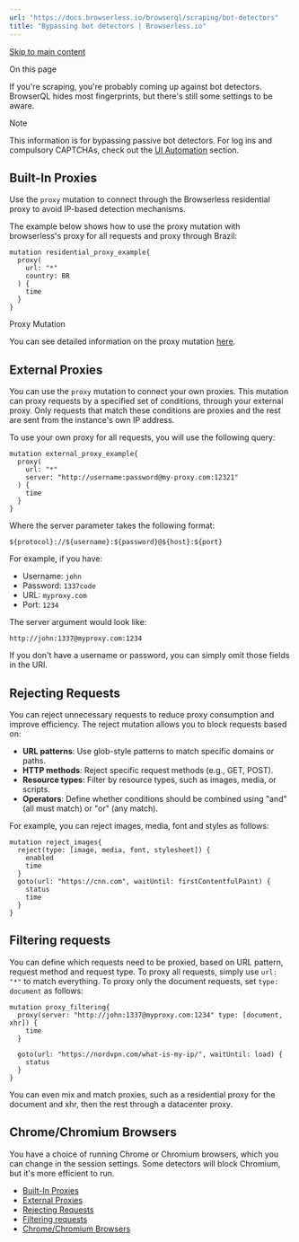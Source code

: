 ```yaml
---
url: "https://docs.browserless.io/browserql/scraping/bot-detectors"
title: "Bypassing bot detectors | Browserless.io"
---
```


[Skip to main content](https://docs.browserless.io/browserql/scraping/bot-detectors#__docusaurus_skipToContent_fallback)

On this page

If you're scraping, you're probably coming up against bot detectors. BrowserQL hides most fingerprints, but there's still some settings to be aware.

Note

This information is for bypassing passive bot detectors. For log ins and compulsory CAPTCHAs, check out the [UI Automation](https://docs.browserless.io/ui-automation) section.

## Built-In Proxies [​](https://docs.browserless.io/browserql/scraping/bot-detectors\#built-in-proxies "Direct link to Built-In Proxies")

Use the `proxy` mutation to connect through the Browserless residential proxy to avoid IP-based detection mechanisms.

The example below shows how to use the proxy mutation with browserless's proxy for all requests and proxy through Brazil:

```codeBlockLines_p187
mutation residential_proxy_example{
  proxy(
    url: "*"
    country: BR
  ) {
    time
  }
}

```

Proxy Mutation

You can see detailed information on the proxy mutation [here](https://docs.browserless.io/bql-schema/operations/mutations/proxy).

## External Proxies [​](https://docs.browserless.io/browserql/scraping/bot-detectors\#external-proxies "Direct link to External Proxies")

You can use the `proxy` mutation to connect your own proxies. This mutation can proxy requests by a specified set of conditions, through your external proxy. Only requests that match these conditions are proxies and the rest are sent from the instance's own IP address.

To use your own proxy for all requests, you will use the following query:

```codeBlockLines_p187
mutation external_proxy_example{
  proxy(
    url: "*"
    server: "http://username:password@my-proxy.com:12321"
  ) {
    time
  }
}

```

Where the server parameter takes the following format:

```codeBlockLines_p187
${protocol}://${username}:${password}@${host}:${port}

```

For example, if you have:

- Username: `john`
- Password: `1337code`
- URL: `myproxy.com`
- Port: `1234`

The server argument would look like:

```codeBlockLines_p187
http://john:1337@myproxy.com:1234

```

If you don't have a username or password, you can simply omit those fields in the URI.

## Rejecting Requests [​](https://docs.browserless.io/browserql/scraping/bot-detectors\#rejecting-requests "Direct link to Rejecting Requests")

You can reject unnecessary requests to reduce proxy consumption and improve efficiency. The reject mutation allows you to block requests based on:

- **URL patterns**: Use glob-style patterns to match specific domains or paths.
- **HTTP methods**: Reject specific request methods (e.g., GET, POST).
- **Resource types**: Filter by resource types, such as images, media, or scripts.
- **Operators**: Define whether conditions should be combined using "and" (all must match) or "or" (any match).

For example, you can reject images, media, font and styles as follows:

```codeBlockLines_p187
mutation reject_images{
  reject(type: [image, media, font, stylesheet]) {
    enabled
    time
  }
  goto(url: "https://cnn.com", waitUntil: firstContentfulPaint) {
    status
    time
  }
}

```

## Filtering requests [​](https://docs.browserless.io/browserql/scraping/bot-detectors\#filtering-requests "Direct link to Filtering requests")

You can define which requests need to be proxied, based on URL pattern, request method and request type. To proxy all requests, simply use `url: "*"` to match everything. To proxy only the document requests, set `type: document` as follows:

```codeBlockLines_p187
mutation proxy_filtering{
  proxy(server: "http://john:1337@myproxy.com:1234" type: [document, xhr]) {
    time
  }

  goto(url: "https://nordvpn.com/what-is-my-ip/", waitUntil: load) {
    status
  }
}

```

You can even mix and match proxies, such as a residential proxy for the document and xhr, then the rest through a datacenter proxy.

## Chrome/Chromium Browsers [​](https://docs.browserless.io/browserql/scraping/bot-detectors\#chromechromium-browsers "Direct link to Chrome/Chromium Browsers")

You have a choice of running Chrome or Chromium browsers, which you can change in the session settings. Some detectors will block Chromium, but it's more efficient to run.

- [Built-In Proxies](https://docs.browserless.io/browserql/scraping/bot-detectors#built-in-proxies)
- [External Proxies](https://docs.browserless.io/browserql/scraping/bot-detectors#external-proxies)
- [Rejecting Requests](https://docs.browserless.io/browserql/scraping/bot-detectors#rejecting-requests)
- [Filtering requests](https://docs.browserless.io/browserql/scraping/bot-detectors#filtering-requests)
- [Chrome/Chromium Browsers](https://docs.browserless.io/browserql/scraping/bot-detectors#chromechromium-browsers)